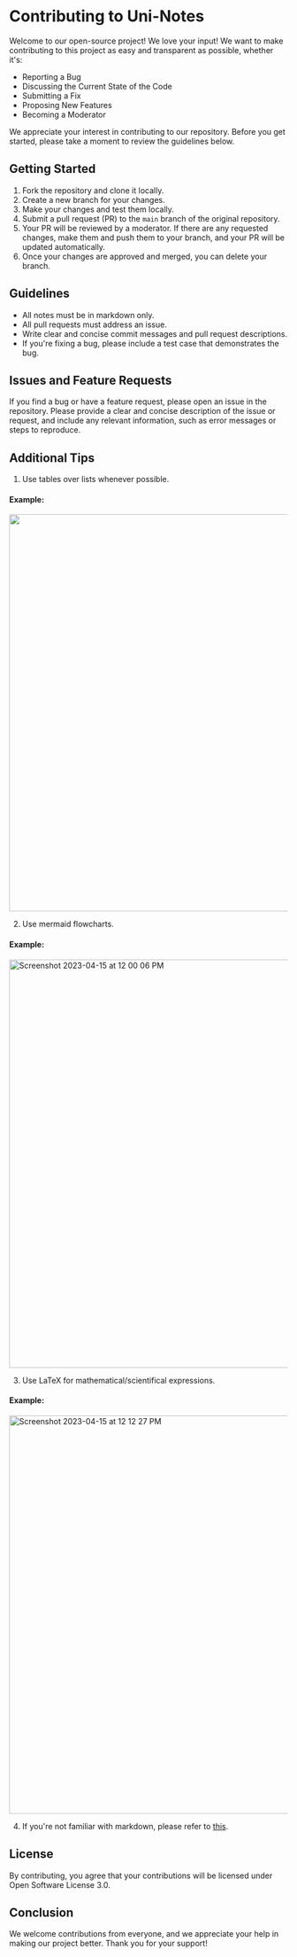 # Contributing to Uni-Notes

Welcome to our open-source project! We love your input! We want to make contributing to this project as easy and transparent as possible, whether it's:

- Reporting a Bug
- Discussing the Current State of the Code
- Submitting a Fix
- Proposing New Features
- Becoming a Moderator

We appreciate your interest in contributing to our repository. Before you get started, please take a moment to review the guidelines below.


## Getting Started
1. Fork the repository and clone it locally.
2. Create a new branch for your changes.
3. Make your changes and test them locally.
4. Submit a pull request (PR) to the `main` branch of the original repository.
5. Your PR will be reviewed by a moderator. If there are any requested changes, make them and push them to your branch, and your PR will be updated automatically.
6. Once your changes are approved and merged, you can delete your branch.


## Guidelines
- All notes must be in markdown only. 
- All pull requests must address an issue. 
- Write clear and concise commit messages and pull request descriptions.
- If you're fixing a bug, please include a test case that demonstrates the bug.


## Issues and Feature Requests
If you find a bug or have a feature request, please open an issue in the repository. Please provide a clear and concise description of the issue or request, and include any relevant information, such as error messages or steps to reproduce.


## Additional Tips

1. Use tables over lists whenever possible.
#### Example:
<img src="https://user-images.githubusercontent.com/94914628/230761842-0986065b-32cb-4ab0-ada6-b058bbce801a.png" width = "717"/>

2. Use mermaid flowcharts. 
#### Example: 
<img width="737" alt="Screenshot 2023-04-15 at 12 00 06 PM" src="https://user-images.githubusercontent.com/74814237/232200603-5dc4438e-d3df-4f47-98c9-7497bcad4387.png">

3. Use LaTeX for mathematical/scientifical expressions. 
#### Example: 
<img width="719" alt="Screenshot 2023-04-15 at 12 12 27 PM" src="https://user-images.githubusercontent.com/74814237/232200735-7f85a4d5-4371-42fe-8624-1d0f6f6b1152.png">

4. If you're not familiar with markdown, please refer to [this](https://gdscbpdc.github.io/2022-2023/02_Markdown/).


## License
By contributing, you agree that your contributions will be licensed under Open Software License 3.0.


## Conclusion
We welcome contributions from everyone, and we appreciate your help in making our project better. Thank you for your support!